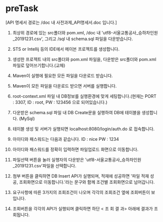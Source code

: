 # preTask

[API 명세서 경로는 /doc 내 사전과제_API명세서.doc 입니다.]

1. 최상위 경로에 있는 src폴더와 pom.xml, /doc 내 'utf8-서울교통공사_승하차인원_20191231.csv', 그리고 /sql 내 schema.sql 파일을 다운받습니다. 
   
   
2. STS or Intellij 등의 IDE에서 메이븐 프로젝트를 생성합니다.

3. 생성한 프로젝트 내의 src폴더와 pom.xml 파일을, 다운받은 src폴더와 pom.xml 파일로 덮어쓰기합니다.(교체)

4. Maven이 실행에 필요한 모든 파일을 다운로드 받습니다.

5. Maven이 모든 파일을 다운로드 받으면 서버를 실행합니다.

6. root-context.xml 파일 내 DB정보를 실행환경에 맞게 세팅합니다.(현재는 PORT : 3307, ID : root, PW : 123456 으로 되어있습니다.) 

7. 다운받은 schema.sql 파일 내 DB Create문을 실행하여 DB에 테이블을 생성합니다. (MySql)

8. 테이블 생성 및 서버가 실행되면 localhost:8080/login/auth.do 로 접속합니다.

9. 아이디와 패스워드는 다음과 같습니다.
   ID : nice
   PW : 1234
   
10. 아이디와 패스워드를 정확히 입력하면 파일업로드 화면으로 이동합니다.

11. 파일선택 버튼을 눌러 실행자의 다운받은 'utf8-서울교통공사_승하차인원_20191231.csv'파일을 선택합니다.

12. 첨부 버튼을 클릭하면 DB Insert API가 실행되며, 적재에 성공하면
    '파일 적재 성공, 조회화면으로 이동합니다.'라는 문구와 함께 조건별 조회화면으로 넘어갑니다.
    
13. 요구사항에 따른 3가지의 조회조건이 나오며 각각의 조회조건 옆에 조회버튼이 보입니다.

14. 조회버튼을 각각의 API가 실행되며 클릭하면 하단 < 조 회 결 과> 아래에 결과가 조회됩니다.

